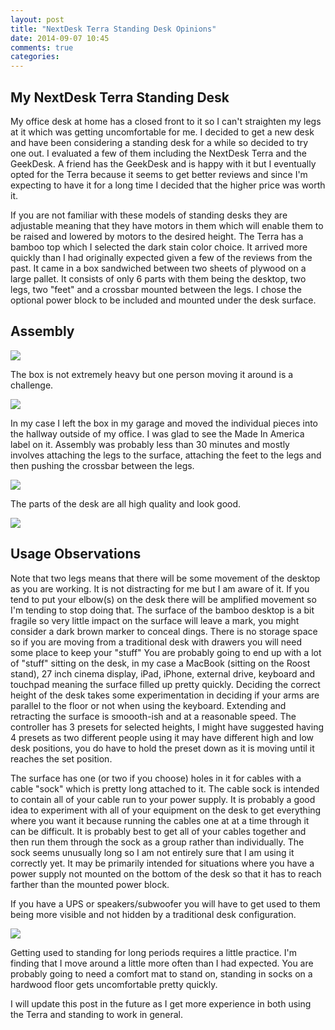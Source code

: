 ```yaml
---
layout: post
title: "NextDesk Terra Standing Desk Opinions"
date: 2014-09-07 10:45
comments: true
categories: 
---
```

My NextDesk Terra Standing Desk
-------------------------------
My office desk at home has a closed front to it so I can't straighten my legs at it which was getting uncomfortable for me.
I decided to get a new desk and have been considering a standing desk for a while so decided to try one out.
I evaluated a few of them including the NextDesk Terra and the GeekDesk.
A friend has the GeekDesk and is happy with it but I eventually opted for the Terra because it seems to get better reviews and since I'm expecting to have it for a long time I decided that the higher price was worth it.

If you are not familiar with these models of standing desks they are adjustable meaning that they have motors in them which will enable them to be raised and lowered by motors to the desired height.
The Terra has a bamboo top which I selected the dark stain color choice.
It arrived more quickly than I had originally expected given a few of the reviews from the past.
It came in a box sandwiched between two sheets of plywood on a large pallet.
It consists of only 6 parts with them being the desktop, two legs, two "feet" and a crossbar mounted between the legs.
I chose the optional power block to be included and mounted under the desk surface.

Assembly
--------

<img src="https://s3.amazonaws.com/dougtoppin-nextdesk/IMG_2497.JPG">

The box is not extremely heavy but one person moving it around is a challenge.

<img src="https://s3.amazonaws.com/dougtoppin-nextdesk/IMG_2499.JPG">

In my case I left the box in my garage and moved the individual pieces into the hallway outside of my office.
I was glad to see the Made In America label on it.
Assembly was probably less than 30 minutes and mostly involves attaching the legs to the surface, attaching the feet to the legs and then pushing the crossbar between the legs.

<img src="https://s3.amazonaws.com/dougtoppin-nextdesk/IMG_2503.JPG">

The parts of the desk are all high quality and look good.

<img src="https://s3.amazonaws.com/dougtoppin-nextdesk/IMG_2508.JPG">

Usage Observations
------------------
Note that two legs means that there will be some movement of the desktop as you are working.
It is not distracting for me but I am aware of it.
If you tend to put your elbow(s) on the desk there will be amplified movement so I'm tending to stop doing that.
The surface of the bamboo desktop is a bit fragile so very little impact on the surface will leave a mark, you might consider a dark brown marker to conceal dings.
There is no storage space so if you are moving from a traditional desk with drawers you will need some place to keep your "stuff"
You are probably going to end up with a lot of "stuff" sitting on the desk, in my case a MacBook (sitting on the Roost stand), 27 inch cinema display, iPad, iPhone, external drive, keyboard and touchpad meaning the surface filled up pretty quickly.
Deciding the correct height of the desk takes some experimentation in deciding if your arms are parallel to the floor or not when using the keyboard.
Extending and retracting the surface is smoooth-ish and at a reasonable speed.
The controller has 3 presets for selected heights, I might have suggested having 4 presets as two different people using it may have different high and low desk positions, you do have to hold the preset down as it is moving until it reaches the set position.

The surface has one (or two if you choose) holes in it for cables with a cable "sock" which is pretty long attached to it.
The cable sock is intended to contain all of your cable run to your power supply.
It is probably a good idea to experiment with all of your equipment on the desk to get everything where you want it because running the cables one at at a time through it can be difficult.
It is probably best to get all of your cables together and then run them through the sock as a group rather than individually.
The sock seems unusually long so I am not entirely sure that I am using it correctly yet.
It may be primarily intended for situations where you have a power supply not mounted on the bottom of the desk so that it has to reach farther than the mounted power block.

If you have a UPS or speakers/subwoofer you will have to get used to them being more visible and not hidden by a traditional desk configuration.

<img src="https://s3.amazonaws.com/dougtoppin-nextdesk/IMG_3822.jpeg">

Getting used to standing for long periods requires a little practice.
I'm finding that I move around a little more often than I had expected.
You are probably going to need a comfort mat to stand on, standing in socks on a hardwood floor gets uncomfortable pretty quickly.

I will update this post in the future as I get more experience in both using the Terra and standing to work in general.







